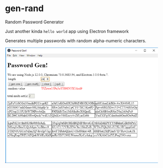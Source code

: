 # gen-rand
Random Password Generator


Just another kinda `hello world` app using Electron framework

Generates multiple passwords with random alpha-numeric characters.

<img src='passwd-gen.png'>
